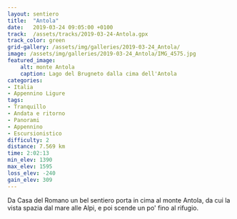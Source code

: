 ```yaml
---
layout: sentiero
title:  "Antola"
date:   2019-03-24 09:05:00 +0100
track:  /assets/tracks/2019-03-24-Antola.gpx
track_color: green
grid-gallery: /assets/img/galleries/2019-03-24_Antola/
image: /assets/img/galleries/2019-03-24_Antola/IMG_4575.jpg
featured_image:
    alt: monte Antola
    caption: Lago del Brugneto dalla cima dell'Antola
categories:
- Italia
- Appennino Ligure
tags:
- Tranquillo
- Andata e ritorno
- Panorami
- Appennino
- Escursionistico
difficulty: 2
distance: 7.569 km
time: 2:02:13
min_elev: 1390
max_elev: 1595
loss_elev: -240
gain_elev: 309
---
```


Da Casa del Romano un bel sentiero porta in cima al monte Antola, da cui la vista spazia dal mare alle Alpi, e poi scende un po' fino al rifugio.
